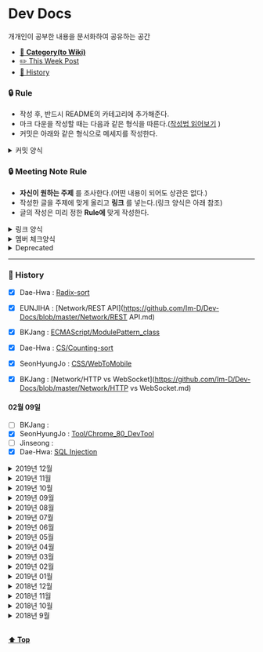 # Dev Docs

개개인이 공부한 내용을 문서화하여 공유하는 공간

- [📑 **Category(to Wiki)**](https://github.com/Im-D/Dev-Docs/wiki)
- [✏️ This Week Post](#-this-week-post)
- [📅 History](#-history)

### 🔒 Rule

- 작성 후, 반드시 README의 카테고리에 추가해준다.
- 마크 다운을 작성할 때는 다음과 같은 형식을 따른다.([작성법 읽어보기](https://github.com/Im-D/Dev-Docs/tree/master/Mardown_Rule)
  )
- 커밋은 아래와 같은 형식으로 메세지를 작성한다.

<details>
  
<summary> 커밋 양식 </summary>

```md
:pencil2: detail_comment

ex) :pencil2: Update HTTPS와 SSL.md
```

</details>

### 🔒 Meeting Note Rule

- **자신이 원하는 주제** 를 조사한다.(어떤 내용이 되어도 상관은 없다.)
- 작성한 글을 주제에 맞게 올리고 **링크** 를 넣는다.(링크 양식은 아래 참조)
- 글의 작성은 미리 정한 **Rule에** 맞게 작성한다.

<details>
<summary> 링크 양식 </summary>

```md
[POST_NAME](POST_ADDRESS)
```

</details>

<details>
<summary> 멤버 체크양식 </summary>

#### xx월 xx일

- [ ] BKJang : []()
- [ ] SeonHyungJo : []()
- [ ] Jinseong : []()
- [ ] Dae-Hwa: []()

</details>

<details>
<summary> Deprecated </summary>

```md
~[Title of contents](Link)~
```

- ex) ~[브라우저 Redering 과정](https://github.com/Im-D/Dev-Docs/blob/master/Deprecated/%EC%9B%B9%20%EB%B8%8C%EB%9D%BC%EC%9A%B0%EC%A0%80%EC%9D%98%20%EC%9E%91%EB%8F%99%20%EC%9B%90%EB%A6%AC.md)~

</details>    

---

### 📅 History
- [x] Dae-Hwa : [Radix-sort](https://github.com/Im-D/Dev-Docs/blob/master/Radix-sort.md)

- [x] EUNJIHA : [Network/REST API](https://github.com/Im-D/Dev-Docs/blob/master/Network/REST API.md)

- [x] BKJang : [ECMAScript/ModulePattern_class](https://github.com/Im-D/Dev-Docs/blob/master/ECMAScript/ModulePattern_class.md)


- [x] Dae-Hwa : [CS/Counting-sort](https://github.com/Im-D/Dev-Docs/blob/master/CS/Counting-sort.md)


- [x] SeonHyungJo : [CSS/WebToMobile](https://github.com/Im-D/Dev-Docs/blob/master/CSS/WebToMobile.md)
- [x] BKJang : [Network/HTTP vs WebSocket](https://github.com/Im-D/Dev-Docs/blob/master/Network/HTTP vs WebSocket.md)

<!--
<details>
<summary> 2020년 2월 </summary>
-->

#### 02월 09일

- [ ] BKJang : []()
- [x] SeonHyungJo : [Tool/Chrome_80_DevTool](https://github.com/Im-D/Dev-Docs/blob/master/Tool/Chrome_80_DevTool.md)
- [ ] Jinseong : []()
- [x] Dae-Hwa: [SQL Injection](https://github.com/Im-D/Dev-Docs/blob/master/Security/SQL_Injection.md)

<!--
</details>
-->

<details>
<summary> 2019년 12월 </summary>

#### 12월 01일

- [ ] BKJang : [점진적향상 우아한하향](https://github.com/Im-D/Dev-Docs/blob/master/Performance/점진적향상_우아한하향.md)
- [ ] SeonHyungJo : [requestAnimationFrame(rAF)](https://github.com/Im-D/Dev-Docs/blob/master/Performance/requestAnimationFram(rAF).md)
- [ ] Jinseong : [Web Worker](https://github.com/Im-D/Dev-Docs/blob/master/Browser/WebWorker.md)
- [ ] Dae-Hwa : [객체 생성 패턴 - 생성자 패턴](https://github.com/Im-D/Dev-Docs/blob/master/Javascript/object_create_pattern-constructor.md)

</details>

<details>
<summary> 2019년 11월 </summary>
  
#### 11월 10일

- [x] BKJang : [Generator와 async-await](https://github.com/Im-D/Dev-Docs/blob/master/ECMAScript/Generator%EC%99%80%20async-await.md)
- [x] SeonHyungJo : [CSS 애니메이션 vs JS 애니메이션](https://github.com/Im-D/Dev-Docs/blob/master/Javascript/Animation.md)
- [x] Jinseong : [CORS(Cross-Origin Resource Sharing)](https://github.com/Im-D/Dev-Docs/blob/master/Network/CORS.md)
- [x] Dae-Hwa: [객체 생성 패턴](https://github.com/Im-D/Dev-Docs/blob/master/Javascript/object_%EC%83%9D%EC%84%B1%ED%8C%A8%ED%84%B4.md)
</details>

<details>
<summary> 2019년 10월 </summary>

#### 10월 13일

- [x] BKJang : [Iteration Protocol](https://github.com/Im-D/Dev-Docs/blob/master/ECMAScript/Iteration_Protocol.md)
- [x] SeonHyungJo : [Worklet](https://github.com/Im-D/Dev-Docs/blob/master/Browser/Worklet.md)
- [x] Jinseong : [JSend](https://github.com/Im-D/Dev-Docs/blob/master/Network/JSend.md)
- [ ] Dae-Hwa: [비선형 구조의 탐색](https://github.com/Im-D/Dev-Docs/blob/master/CS/non-linear-search.md)

</details>
<details>
<summary> 2019년 09월 </summary>

#### 09월 29일

- [x] BKJang : [Observer](https://github.com/Im-D/Dev-Docs/blob/master/Javascript/Observer.md)
- [x] SeonHyungJo : [기본적인 렌더링 최적화 방법](https://github.com/Im-D/Dev-Docs/blob/master/Performance/%EA%B8%B0%EB%B3%B8%EC%A0%81%EC%9D%B8%20%EB%A0%8C%EB%8D%94%EB%A7%81%20%EC%B5%9C%EC%A0%81%ED%99%94%20%EB%B0%A9%EB%B2%95.md)
- [x] Jinseong : [Virtual DOM](https://github.com/Im-D/Dev-Docs/blob/master/React/Virtual%20DOM.md)
- [x] Dae-Hwa : [그래프](https://github.com/Im-D/Dev-Docs/blob/master/CS/Graph.md)

#### 09월 01일

- [x] BKJang : [Event Loop](https://github.com/Im-D/Dev-Docs/blob/master/Javascript/%EC%9D%B4%EB%B2%A4%ED%8A%B8%20%EB%A3%A8%ED%94%84(Event%20Loop).md)
- [x] SeonHyungJo : [Reflow Repaint](https://github.com/Im-D/Dev-Docs/blob/master/Performance/Reflow%20Repaint.md)
- [x] Jinseong : [Reactive](https://github.com/Im-D/Dev-Docs/blob/master/Language/Reactive.md)
- [x] Dae-Hwa: [protoType](https://github.com/Im-D/Dev-Docs/blob/master/Javascript/prototype.md)
- [x] JHRla: [MSA](https://github.com/Im-D/Dev-Docs/blob/master/Design_Pattern/MSA.md)

</details>
<details>
<summary> 2019년 08월 </summary>

#### 08월 18일

- [x] BKJang : [고차함수(High Order Function)](<https://github.com/Im-D/Dev-Docs/blob/master/Language/%EA%B3%A0%EC%B0%A8%ED%95%A8%EC%88%98(High%20Order%20Function).md>), [Currying](https://github.com/Im-D/Dev-Docs/blob/master/Language/Currying.md)
- [x] SeonHyungJo : [Javascript BuildTool](https://github.com/Im-D/Dev-Docs/blob/master/Javascript/Build%20Tool.md)
- [x] Jinseong : [Event Delegation](https://github.com/Im-D/Dev-Docs/blob/master/Javascript/Event%20Delegation.md)
- [x] Dae-Hwa: [객체](https://github.com/Im-D/Dev-Docs/blob/master/Javascript/object.md)
- [x] JHRla: [Rest](https://github.com/Im-D/Dev-Docs/blob/master/Network/REST.md)

#### 08월 04일

- [x] BKJang : [함수형 프로그래밍](https://github.com/Im-D/Dev-Docs/blob/master/Language/%ED%95%A8%EC%88%98%ED%98%95%20%ED%94%84%EB%A1%9C%EA%B7%B8%EB%9E%98%EB%B0%8D.md)
- [x] SeonHyungJo : [Module](https://github.com/Im-D/Dev-Docs/blob/master/Javascript/Module.md)
- [x] Jinseong : [웹 브라우저의 작동 원리](https://github.com/Im-D/Dev-Docs/blob/master/Browser/%EC%9B%B9%20%EB%B8%8C%EB%9D%BC%EC%9A%B0%EC%A0%80%EC%9D%98%20%EC%9E%91%EB%8F%99%20%EC%9B%90%EB%A6%AC.md)
- [x] Dae-Hwa: [bind메소드](https://github.com/Im-D/Dev-Docs/blob/master/Javascript/bind.md)
- [x] JHRla: [comet](https://github.com/Im-D/Dev-Docs/blob/master/Network/comet.md)

</details>

<details>
<summary> 2019년 07월 </summary>

#### 07월 21일

- [x] BKJang : [Cookie와 Session 그리고 Redis](https://github.com/Im-D/Dev-Docs/blob/master/Network/Cookie%EC%99%80%20Session%20%EA%B7%B8%EB%A6%AC%EA%B3%A0%20Redis.md)
- [x] SeonHyungJo : [CSS - animation](https://github.com/Im-D/Dev-Docs/blob/master/CSS/animation.md)
- [x] Jinseong : [http-caching](https://github.com/Im-D/Dev-Docs/blob/master/Network/http-caching.md)
- [x] Dae-Hwa: [HTML Templating](https://github.com/Im-D/Dev-Docs/blob/master/HTML/HTML-Templating.md)
- [x] JHRla: [페이징 세그먼테이션](https://github.com/Im-D/Dev-Docs/blob/master/CS/%ED%8E%98%EC%9D%B4%EC%A7%95%EA%B3%BC%20%EC%84%B8%EA%B7%B8%EB%A8%BC%ED%85%8C%EC%9D%B4%EC%85%98.md)

#### 07월 14일

- [x] BKJang : [배열 내장함수](https://github.com/Im-D/Dev-Docs/blob/master/Javascript/배열%20내장함수.md)
- [x] SeonHyungJo : [preload, prefetch](https://github.com/Im-D/Dev-Docs/blob/master/HTML/preload%26prefetch.md)
- [x] Dae-Hwa: [WAS](https://github.com/Im-D/Dev-Docs/blob/master/Java/WAS.md)
- [x] JHRla: [클로저](https://github.com/Im-D/Dev-Docs/blob/master/Javascript/%ED%81%B4%EB%A1%9C%EC%A0%80.md)

#### 07월 07일

- [x] BKJang : [Typescript ( 제네릭 )](<https://github.com/Im-D/Dev-Docs/blob/master/Typescript/제네릭(Generic).md>)
- [x] SeonHyungJo : [window.history](https://github.com/Im-D/Dev-Docs/blob/master/Javascript/window.history.md)
- [x] Jinseong : [ES6 Module in Browser](https://github.com/Im-D/Dev-Docs/blob/master/ECMAScript/ES6-module-in-Browser.md)
- [x] Dae-Hwa: [Non-blocking](https://github.com/Im-D/Dev-Docs/blob/master/CS/non-blocking.md)

</details>

<details>
<summary> 2019년 06월 </summary>

#### 06월 30일

- 🎇 **[2019 Google I/O Extended 컨퍼런스 참여](https://github.com/Im-D/Dev-Docs/issues/47)** 🎇

#### 06월 23일

- [x] BKJang : [Typescript ( 인터페이스 )](<https://github.com/Im-D/Dev-Docs/blob/master/Typescript/인터페이스(Interface).md>)
- [x] SeonHyungJo : [Object.create & Object.assign](https://github.com/Im-D/Dev-Docs/blob/master/Javascript/Object.create%26Object.assign.md)
- [x] Jinseong : [Time in js](https://github.com/Im-D/Dev-Docs/blob/master/Javascript/TimeInJS.md)
- [x] Dae-Hwa: [node.js의 특징](https://github.com/Im-D/Dev-Docs/blob/master/Node.js/nodejs의_특징.md)
- [x] JHRla: [Dependency Injection](<https://github.com/Im-D/Dev-Docs/blob/master/Java/Dependency%20Injection(DI).md>)

#### 06월 16일

- [x] BKJang : [클래스(class) (Typescript)](<https://github.com/Im-D/Dev-Docs/blob/master/Typescript/%ED%81%B4%EB%9E%98%EC%8A%A4(class).md>)
- [x] SeonHyungJo : [정규 표현식](https://github.com/Im-D/Dev-Docs/blob/master/Javascript/Regular_Expressions.md)
- [x] Jinseong : [BrowserXY](https://github.com/Im-D/Dev-Docs/blob/master/Browser/BrowserXY.md)
- [x] Dae-Hwa: [GET&POST](https://github.com/Im-D/Dev-Docs/blob/master/Network/get%26post.md)
- [x] JHRla: [DOM API](https://github.com/Im-D/Dev-Docs/blob/master/HTML/DOM%20API.md)

#### 06월 09일

- [x] BKJang : [정적 타이핑(TypeScript)](https://github.com/Im-D/Dev-Docs/blob/master/Typescript/%EC%A0%95%EC%A0%81%20%ED%83%80%EC%9D%B4%ED%95%91.md)
- [x] SeonHyungJo : [IndexDB, WebSQL]()
- [ ] Jinseong : []()
- [x] Dae-Hwa: [바인딩(Binding)]()
- [x] JHRla: [CORS](<https://github.com/Im-D/Dev-Docs/blob/master/Security/CORS(Cross-Origin%20Resource%20Sharing).md>)

#### 06월 02일

- [x] BKJang : [Web Component](<https://github.com/Im-D/Dev-Docs/blob/master/HTML/%EC%9B%B9%20%EC%BB%B4%ED%8F%AC%EB%84%8C%ED%8A%B8(Web%20Component).md>)
- [x] SeonHyungJo : [Basic_Javascript this, call, apply, bind](https://github.com/Im-D/Dev-Docs/blob/master/Javascript/B_Call_Apply_Bind.md)
- [x] Jinseong : [Composite_Layers](https://github.com/Im-D/Dev-Docs/blob/master/Browser/Layer_Model.md)
- [x] Dae-Hwa: [Ajax](https://github.com/Im-D/Dev-Docs/blob/master/Javascript/Ajax.md)
- [x] JHRla: [Set](https://github.com/Im-D/Dev-Docs/blob/master/Java/Set.md)

</details>

<details>
<summary> 2019년 05월 </summary>

#### 05월 26일

- [x] BKJang : [DocumentFragment](https://github.com/Im-D/Dev-Docs/blob/master/Javascript/DocumentFragment.md)
- [x] SeonHyungJo : [Basic_Javascript 팩토리와 클래스](https://github.com/Im-D/Dev-Docs/blob/master/Javascript/B_Class.md)
- [x] Jinseong : [압축](https://github.com/Im-D/Dev-Docs/blob/master/CS/compression.md)
- [x] Dae-Hwa: [자바스크립트의 동작 원리 - 변수 객체(Variable Object)](<https://github.com/Im-D/Dev-Docs/blob/master/Javascript/Javascript%EC%9D%98_%EB%8F%99%EC%9E%91%EC%9B%90%EB%A6%AC-%EB%B3%80%EC%88%98%EA%B0%9D%EC%B2%B4(VariableObject).md>)
- [x] JHRla: [Upcasting과 Downcasting](https://github.com/Im-D/Dev-Docs/blob/master/Java/Upcasting%EA%B3%BC%20Downcasting.md)

#### 05월 19일

- [x] BKJang : [React의 props와 state](https://github.com/Im-D/Dev-Docs/blob/master/React/props와%20state.md)
- [x] SeonHyungJo : [Basic_Javascript DOM](https://github.com/Im-D/Dev-Docs/blob/master/HTML/DOM.md)
- [x] Jinseong : [정보이론](https://github.com/Im-D/Dev-Docs/blob/master/CS/information_theory.md)
- [x] Dae-Hwa: [자바스크립트의 동작 원리 - 실행 컨텍스트(Execution Contexts)](<https://github.com/Im-D/Dev-Docs/blob/master/Javascript/Javascript%EC%9D%98_%EB%8F%99%EC%9E%91%EC%9B%90%EB%A6%AC-%EC%8B%A4%ED%96%89%EC%BB%A8%ED%85%8D%EC%8A%A4%ED%8A%B8(Execution%20Contexts).md>)
- [x] JHRla: [JSP와 Servlet처리](https://github.com/Im-D/Dev-Docs/blob/master/Java/JSP%EC%99%80%20Servlet%EC%B2%98%EB%A6%AC.md)

#### 05월 12일

- [x] BKJang : [React의 Composition](https://github.com/Im-D/Dev-Docs/blob/master/React/Composition.md)
- [x] SeonHyungJo : [ARIA attribute](https://github.com/Im-D/Dev-Docs/blob/master/HTML/ARIA.md)
- [ ] Jinseong : []()
- [x] Dae-Hwa: [input태그의\_value바꾸기(input태그의\_dirty flag)](<https://github.com/Im-D/Dev-Docs/blob/master/HTML/input%ED%83%9C%EA%B7%B8%EC%9D%98_value%EB%B0%94%EA%BE%B8%EA%B8%B0(input%ED%83%9C%EA%B7%B8%EC%9D%98_dirty%20flag).md>)
- [x] JHRla: [함수 선언](https://github.com/Im-D/Dev-Docs/blob/master/Javascript/%ED%95%A8%EC%88%98%20%EC%84%A0%EC%96%B8.md)

#### 05월 05일

- [ ] BKJang : []()
- [x] SeonHyungJo : [Basic_Javascript Engine](https://github.com/SeonHyungJo/FrontEnd-Dev/blob/master/Javascript/Basic_7_Engine.md), [Basic_Bitwise Operator](https://github.com/SeonHyungJo/FrontEnd-Dev/blob/master/Javascript/Basic_8_Bitwise_Operator.md)
- [x] Jinseong : [자바스크립트 코딩 꿀팁](https://github.com/Im-D/Dev-Docs/blob/master/Javascript/tricks_of_js.md)

</details>

<details>
<summary> 2019년 04월 </summary>

#### 04월 28일

- [x] BKJang : [Element와 Component](https://github.com/Im-D/Dev-Docs/blob/master/React/Element%EC%99%80%20Component.md)
- [x] SeonHyungJo : ~[Basic\_메시지 큐와 이벤트 루프](https://github.com/Im-D/Dev-Docs/blob/master/Deprecated/B_EventLoop.md)~
- [x] Jinseong : [this 더알아보기](https://github.com/Im-D/Dev-Docs/blob/master/Javascript/Learning_more_about_this.md)

#### 04월 21일

- [x] BKJang : [클래스(class)](<https://github.com/Im-D/Dev-Docs/blob/master/Javascript/%ED%81%B4%EB%9E%98%EC%8A%A4(class).md>)
- [x] SeonHyungJo : [Basic_Async](https://github.com/Im-D/Dev-Docs/tree/master/Javascript/B_Async.md)
- [x] Jinseong : [Scope와 This](https://github.com/Im-D/Dev-Docs/blob/master/Javascript/scope_this.md)

#### 04월 14일

- [x] BKJang : [DeadLock(교착상태)](<https://github.com/Im-D/Dev-Docs/blob/master/Performance/DeadLock(%EA%B5%90%EC%B0%A9%EC%83%81%ED%83%9C).md>)
- [x] SeonHyungJo : ~[Basic_Module](https://github.com/Im-D/Dev-Docs/tree/master/Deprecated/B_Module.md)~
- [x] Jinseong : [Memory](https://github.com/Im-D/Dev-Docs/blob/master/CS/Memory.md)

#### 04월 07일

- [x] BKJang : [ArrayList vs LinkedList 그리고 Vector](https://github.com/Im-D/Dev-Docs/blob/master/Java/ArrayList%20vs%20LinkedList%20%EA%B7%B8%EB%A6%AC%EA%B3%A0%20Vector.md)
- [x] SeonHyungJo : [Basic_Function](https://github.com/Im-D/Dev-Docs/blob/master/Javascript/B_Function.md)
- [x] Jinseong : [.git으로 이해하는 GIT](https://github.com/Im-D/Dev-Docs/blob/master/Git/gitBy_.git.md)

</details>

<details>
<summary> 2019년 03월 </summary>

#### 03월 31일

- [x] BKJang [Comparable vs Comparator](https://github.com/Im-D/Dev-Docs/blob/master/Java/Comparable%20vs%20Comparator.md)
- [x] SeonHyungJo [Basic_Type](https://github.com/Im-D/Dev-Docs/blob/master/Javascript/B_Type.md)
- [x] Jinseong : [람다](https://github.com/Im-D/Dev-Docs/blob/master/Language/Lamda.md)

#### 03월 24일

- [x] BKJang : [String, StringBuilder, StringBuffer](https://github.com/Im-D/Dev-Docs/blob/master/Java/String%2C%20StringBuilder%2C%20StringBuffer.md)
- [x] SeonHyungJo : [호출 스택](https://github.com/Im-D/Dev-Docs/blob/master/Javascript/B_CallStack.md)
- [x] Jinseong : ~[Higher Order Functions](https://github.com/Im-D/Dev-Docs/blob/master/Deprecated/Higher_Order_Functions.md)~

#### 03월 17일

- [x] BKJang : [로드밸런싱 & 클러스터링](https://github.com/Im-D/Dev-Docs/blob/master/Network/%EB%A1%9C%EB%93%9C%EB%B0%B8%EB%9F%B0%EC%8B%B1%20%26%20%ED%81%B4%EB%9F%AC%EC%8A%A4%ED%84%B0%EB%A7%81.md)
- [x] SeonHyungJo : [최신 브라우저의 내부 살펴보기](https://github.com/Im-D/Dev-Docs/blob/master/Browser/최신_브라우저의_내부_살펴보기.md)
- [x] Jinseong : [Some과 Every](https://github.com/Im-D/Dev-Docs/blob/master/Javascript/Some_Every.md)

#### 03월 10일

- [x] BKJang : [Java Garbage Collection](<https://github.com/Im-D/Dev-Docs/blob/master/Java/Java%20Garbage%20Collection(GC).md>)
- [x] SeonHyungJo : [JavaScript 2019 new feature](https://github.com/Im-D/Dev-Docs/blob/master/ECMAScript/ECMA2019.md)
- [x] Jinseong : [Sync & Async, Multi & Single Thread](https://github.com/Im-D/Dev-Docs/blob/master/Javascript/Sync%26Async_Multi%26Single_Thread.md)

#### 03월 03일

- [x] BKJang : [Java Virtual Machine(JVM)](<https://github.com/Im-D/Dev-Docs/blob/master/Java/JVM(Java%20Virtual%20Machine).md>)
- [x] SeonHyungJo : [React.memo()](https://github.com/Im-D/Dev-Docs/blob/master/React/React.memo.md)
- [x] Jinseong : [Optional Chaining](https://github.com/Im-D/Dev-Docs/blob/master/Javascript/Optional_Chaining.md)

</details>

<details>
<summary> 2019년 02월 </summary>

#### 02월 24일

- [x] BKJang : [throttling과 rAF](https://github.com/Im-D/Dev-Docs/blob/master/Javascript/throttling%EA%B3%BC%20rAF.md)
- [x] SeonHyungJo : [Vue의 LifeCycle](https://github.com/Im-D/Dev-Docs/blob/master/Vue/Vue_LifeCycle.md)
- [x] Jinseong : [Includes_IndexOf](https://github.com/Im-D/Dev-Docs/blob/master/ECMAScript/Includes_IndexOf.md)

#### 02월 17일

- [x] BKJang : [React의 LifeCycle](https://github.com/Im-D/Dev-Docs/blob/master/React/React%EC%9D%98%20Lifecycle%20Event.md)
- [x] SeonHyungJo : [React Hooks 간단하게 살펴보기](https://github.com/SeonHyungJo/react-hook-sample)
- [x] Jinseong : [Number_isNaN](https://github.com/Im-D/Dev-Docs/blob/master/ECMAScript/Number_isNaN.md)

#### 02월 10일

- [x] BKJang : [HTTP2.0의 필요성](https://github.com/Im-D/Dev-Docs/blob/master/Performance/HTTP2.0%EC%9D%98%20%ED%95%84%EC%9A%94%EC%84%B1.md)
- [x] SeonHyungJo : [JavaScript Engine](https://github.com/Im-D/Dev-Docs/blob/master/Javascript/Javascript_Engine.md)
- [x] Jinseong : [Tagged Template Literals](https://github.com/Im-D/Dev-Docs/blob/master/ECMAScript/Tagged_Template_Literals.md)

#### 02월 03일

- [x] BKJang [JavaScript의 this](https://github.com/Im-D/Dev-Docs/blob/master/Javascript/JavaScript%EC%9D%98%20this.md)
- [x] SeonHyungJo [Proxy Object](https://github.com/Im-D/Dev-Docs/blob/master/Javascript/Proxy.md)
- [ ] Jinseong []()

</details>

<details>
<summary> 2019년 01월 </summary>

#### 01월 20일

- [x] BKJang [underscore와 lodash 그리고 Native](https://github.com/Im-D/Dev-Docs/blob/a37e231e79263c8759bc2eeb9fc1135193e242cb/Javascript/underscore%EC%99%80%20lodash%EA%B7%B8%EB%A6%AC%EA%B3%A0%20Native.md)
- [x] SeonHyungJo [FEConf2017 RxJS](https://github.com/Im-D/Dev-Docs/blob/master/Design_Pattern/RxJS.md)
- [x] Jinseong [리만가설과 소수정리 RSA](https://github.com/Im-D/Dev-Docs/blob/6612f07ff60d4c3c072321d2b153674a3cf2c667/Security/%EB%A6%AC%EB%A7%8C%EA%B0%80%EC%84%A4%EA%B3%BC%20%EC%86%8C%EC%88%98%EC%A0%95%EB%A6%AC.md)

#### 01월 13일

- [x] BKJang [HTTPS(SSL)](https://github.com/Im-D/Dev-Docs/blob/master/Security/HTTPS%EC%99%80%20SSL.md)
- [x] SeonHyungJo [Control CSSOM](https://github.com/Im-D/Dev-Docs/blob/master/Javascript/Control_CSSOM.md)
- [x] Jinseong [HTTP2.0과 Web Socket](https://github.com/Im-D/Dev-Docs/blob/master/Browser/HTTP2_Websocket.md)

</details>

<details>
<summary> 2018년 12월 </summary>

#### 12월 27일

- [x] BKJang [Redux State Normalization](https://github.com/Im-D/Dev-Docs/blob/master/Javascript/Redux%20State%20%EC%A0%95%EA%B7%9C%ED%99%94.md)
- [x] SeonHyungJo [JS 메모리관리 살펴보기](https://github.com/Im-D/Dev-Docs/blob/master/Javascript/Javascript_%EB%A9%94%EB%AA%A8%EB%A6%AC%EA%B4%80%EB%A6%AC.md)
- [x] Jinseong [insertAdjacentHTML](https://github.com/Im-D/Dev-Docs/blob/master/Javascript/InsertAdjacentHTML.md), [디스트럭처링](https://github.com/Im-D/Dev-Docs/blob/master/ECMAScript/Destructuring_Assignment.md)

#### 12월 16일

- [x] BKJang [SSR](<https://github.com/Im-D/Dev-Docs/blob/master/Performance/%EC%84%9C%EB%B2%84%20%EC%82%AC%EC%9D%B4%EB%93%9C%20%EB%A0%8C%EB%8D%94%EB%A7%81(SSR).md>)
- [x] SeonHyungJo ~[Web Worker](https://github.com/Im-D/Dev-Docs/blob/master/Deprecated/WebWorker.md)~
- [ ] Jinseong []()

#### 12월 1일

- [x] BKJang [상태 관리 라이브러리](https://github.com/Im-D/Dev-Docs/blob/master/Javascript/%EC%83%81%ED%83%9C%EA%B4%80%EB%A6%AC%20%EB%9D%BC%EC%9D%B4%EB%B8%8C%EB%9F%AC%EB%A6%AC.md)
- [x] SeonHyungJo [MV\* pattern](https://github.com/Im-D/Dev-Docs/blob/master/Design_Pattern/MVC_MVP_MVVM.md)
- [x] Jinseong [Reduce](https://github.com/Im-D/Dev-Docs/blob/master/Javascript/Reduce.md)

</details>

<details>
<summary> 2018년 11월 </summary>

#### 11월 18일

- [x] BKJang ~[AMD와 CommonJS](https://github.com/Im-D/Dev-Docs/blob/master/Deprecated/AMD%EC%99%80%20CommonJS.md)~
- [x] SeonHyungJo [HTML Meta](https://github.com/Im-D/Dev-Docs/blob/master/HTML/Head_Meta.md)
- [x] Jinseong [Spread Operator](https://github.com/Im-D/Dev-Docs/blob/master/ECMAScript/Spread_Operator.md)

#### 11월 11일

- [x] BKJang [객체지향프로그래밍(OOP)](<https://github.com/Im-D/Dev-Docs/blob/master/Language/%EA%B0%9D%EC%B2%B4%EC%A7%80%ED%96%A5%20%ED%94%84%EB%A1%9C%EA%B7%B8%EB%9E%98%EB%B0%8D(OOP).md>)
- [x] SeonHyungJo [표준모드와 쿼크모드(Doctype), 메모이제이션 패턴, Bundler History](https://github.com/Im-D/Dev-Docs/blob/master/HTML/Standard%26QuirksMode.md)
- [ ] Jinseong []()

</details>

<details>
<summary> 2018년 10월 </summary>

#### 10월 28일

- [x] BKJang [XSS와 CSRF](https://github.com/Im-D/Dev-Docs/blob/master/Security/XSS%EC%99%80%20CSRF.md), ~[JSONP(JSON Padding)와 CORS(Cross-Origin Resource Sharing)](<https://github.com/Im-D/Dev-Docs/blob/master/Deprecated/CORS(Cross-Origin%20Resource%20Sharing).md>)~
- [x] SeonHyungJo [점진적향상 우아한 하향](https://github.com/Im-D/Dev-Docs/blob/master/Performance/%EC%A0%90%EC%A7%84%EC%A0%81%ED%96%A5%EC%83%81_%EC%9A%B0%EC%95%84%ED%95%9C%ED%95%98%ED%96%A5.md)
- [x] Jinseong [쓰로틀링과 디바운싱](https://github.com/Im-D/Dev-Docs/blob/master/Design_Pattern/Throttle%20and%20Debounce.md), [프로미스 패턴](https://github.com/Im-D/Dev-Docs/blob/master/Javascript/PromisePattern.md)

#### 10월 14일

- [x] BKJang ~[렌더링 최적화 기법](https://github.com/Im-D/Dev-Docs/blob/master/Deprecated/%EA%B8%B0%EB%B3%B8%EC%A0%81%EC%9D%B8%20%EB%A0%8C%EB%8D%94%EB%A7%81%20%EC%B5%9C%EC%A0%81%ED%99%94%20%EB%B0%A9%EB%B2%95.md)~, ~[JS 애니메이션 vs CSS 애니메이션](https://github.com/Im-D/Dev-Docs/blob/master/Performance/CSS%20%EC%95%A0%EB%8B%88%EB%A9%94%EC%9D%B4%EC%85%98%20vs%20JS%20%EC%95%A0%EB%8B%88%EB%A9%94%EC%9D%B4%EC%85%98.md)~
- [x] SeonHyungJo ~[Async-await 구현](https://github.com/Im-D/Dev-Docs/blob/master/Deprecated/Async-Await.md)~, ~[setState](https://github.com/Im-D/Dev-Docs/blob/master/Javascript/setState.md)~
- [x] Jinseong ~[Callback Hell](https://github.com/Im-D/Dev-Docs/blob/master/Javascript/B_Callback.md)~, ~[Promise1](https://github.com/Im-D/Dev-Docs/blob/master/Javascript/Promise1.md)~, ~[Promise2](https://github.com/Im-D/Dev-Docs/blob/master/Javascript/Promise2.md)~

</details>

<details>
<summary> 2018년 9월 </summary>

#### 9월 30일

- [x] BKJang ~[Event Delegation](<https://github.com/Im-D/Dev-Docs/blob/master/Deprecated/%EC%9D%B4%EB%B2%A4%ED%8A%B8%20%EC%9C%84%EC%9E%84(Event%20Delegation).md>)~, ~[Repaint & Reflow and SPA](https://github.com/Im-D/Dev-Docs/blob/master/Deprecated/Repaint%EC%99%80%20Reflow.md)~
- [x] SeonHyungJo ~[Reactive Programmming](https://github.com/Im-D/Dev-Docs/blob/master/Deprecated/Reactive.md)~, ~[Call By xxx](https://github.com/Im-D/Dev-Docs/blob/master/Deprecated/CallByReference.md)~
- [x] Jinseong ~[Javascript Build Tools](https://github.com/Im-D/Dev-Docs/blob/master/Deprecated/Javascript_BuildTool.md)~, ~[EventLoop_Advanced](https://github.com/Im-D/Dev-Docs/blob/master/Deprecated/EventLoop_Advanced.md)~

#### 9월 16일

- [x] BKJang ~[브라우저 Redering 과정](https://github.com/Im-D/Dev-Docs/blob/master/Deprecated/%EC%9B%B9%20%EB%B8%8C%EB%9D%BC%EC%9A%B0%EC%A0%80%EC%9D%98%20%EC%9E%91%EB%8F%99%20%EC%9B%90%EB%A6%AC.md)~
- [x] SeonHyungJo ~[Functional](https://github.com/Im-D/Dev-Docs/blob/master/Deprecated/Funtional.md)~,
- [x] Jinseong [렉시컬 속이기 - eval()](<https://github.com/Im-D/Dev-Docs/blob/master/Javascript/%EB%A0%89%EC%8B%9C%EC%BB%AC_%EC%86%8D%EC%9D%B4%EA%B8%B0(eval).md>), ~[JS-Module](https://github.com/Im-D/Dev-Docs/blob/master/Deprecated/Module.md)~

</details>

<br/>

**[⬆ Top](#Dev-Docs)**
